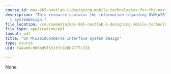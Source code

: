 ```yaml
---
course_id: mas-965-nextlab-i-designing-mobile-technologies-for-the-next-billion-users-fall-2008
description: "This resource contains the information regarding UVM\u2010Commerce Interface\
  \ SystemDesign."
file_location: /coursemedia/mas-965-nextlab-i-designing-mobile-technologies-for-the-next-billion-users-fall-2008/fa4ab6c9b6bd5f631ffc928b7777c728_MITMAS_965F08_mcomm_m3.pdf
file_type: application/pdf
layout: pdf
title: "UV M\u2010Commerce Interface System Design"
type: course
uid: fa4ab6c9b6bd5f631ffc928b7777c728

---
```

None
